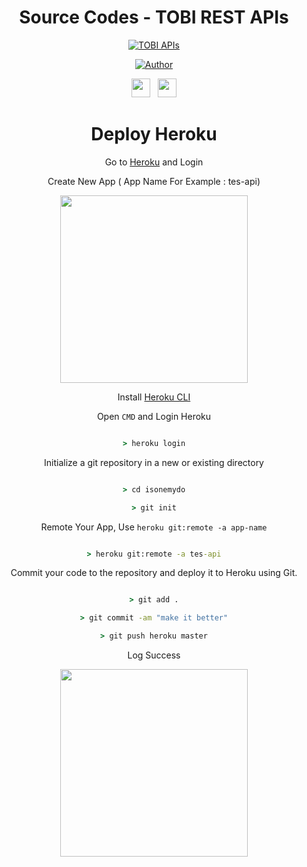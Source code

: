 <div align="center">
 
# Source Codes - TOBI REST APIs
<p align="center">
<a href="#"><img title="TOBI APIs" src="https://img.shields.io/badge/TOBI APIs-blue?colorA=%23ff0000&colorB=%23017e40&style=for-the-badge"></a>
</p>
<p align="center">
<a href="https://github.com/ekadanuarta"><img title="Author" src="https://img.shields.io/badge/Author-DANU GANS-orange.svg?style=for-the-badge&logo=github"></a>
</p>

<p align='center'>
   <a href="https://wa.me/380944292908?text=assalamualaikum"><img height="30" src="https://c.top4top.io/p_1837yybbf0.jpeg"></a>&nbsp;&nbsp;
   <a href="https://instagram.com/ekagans_02"><img height="30" src="https://raw.githubusercontent.com/TobyG74/TobyG74/main/instagram.jpg"></a>
</P>


# Deploy Heroku

Go to [Heroku](https://heroku.com) and Login

Create New App ( App Name For Example : tes-api)

<img src="https://i.postimg.cc/Z5T8Btw2/newapp.png" width="300">

Install [Heroku CLI](https://devcenter.heroku.com/articles/heroku-cli)

Open `CMD` and Login Heroku

```cmd

> heroku login

```

Initialize a git repository in a new or existing directory

```cmd

> cd isonemydo

> git init

```

Remote Your App, Use `heroku git:remote -a app-name`

```cmd

> heroku git:remote -a tes-api

```

Commit your code to the repository and deploy it to Heroku using Git.

```cmd

> git add .

> git commit -am "make it better"

> git push heroku master

```

Log Success

<img src="https://i.postimg.cc/j5bzy0NP/deploy.png" width="300">
